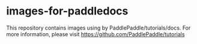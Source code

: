 # images-for-paddledocs
This repository contains images using by PaddlePaddle/tutorials/docs. For more information, please visit https://github.com/PaddlePaddle/tutorials
